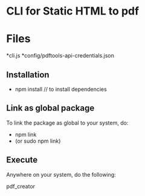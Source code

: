 # CLI for Static HTML to pdf

# Files

*cli.js
*config/pdftools-api-credentials.json

## Installation

* npm install // to install dependencies

## Link as global package

To link the package as global to your system, do:
* npm link 
* (or sudo npm link)

## Execute

Anywhere on your system, do the following:

pdf_creator <arg1-path-to-zip-containing-html> <arg2-path-to-save-pdf>

